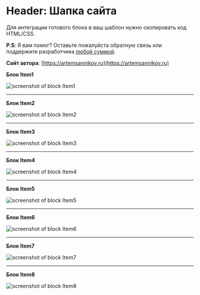 Header: Шапка сайта
=====================

Для интеграции готового блока в ваш шаблон нужно скопировать код HTML/CSS.

**P.S**: Я вам помог? Оставьте пожалуйста обратную связь или поддержите разработчика [любой суммой](https://money.yandex.ru/to/41001366550213).

**Сайт автора**: [https://artemsannikov.ru](https://artemsannikov.ru)

**Блок Item1**

![screenshot of block Item1](https://user-images.githubusercontent.com/31792522/69572270-9a5dfe00-0fe5-11ea-9017-79556725752e.jpg)

<hr>

**Блок Item2**

![screenshot of block Item2]()

<hr>

**Блок Item3**

![screenshot of block Item3]()

<hr>

**Блок Item4**

![screenshot of block Item4]()

<hr>

**Блок Item5**

![screenshot of block Item5]()

<hr>

**Блок Item6**

![screenshot of block Item6]()

<hr>

**Блок Item7**

![screenshot of block Item7]()

<hr>

**Блок Item8**

![screenshot of block Item8]()